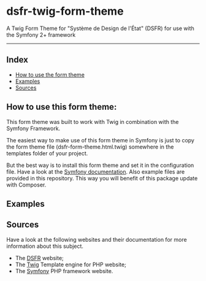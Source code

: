 # dsfr-twig-form-theme
A Twig Form Theme for "Système de Design de l'État" (DSFR) for use with the Symfony 2+ framework

---

## Index
  * [How to use the form theme](#how-to-use-the-form-theme)
  * [Examples](#examples)
  * [Sources](#sources)

## How to use this form theme:

This form theme was built to work with Twig in combination with the Symfony Framework. 

The easiest way to make use of this form theme in Symfony is just to copy the form theme file (dsfr-form-theme.html.twig) somewhere in the templates folder of your project.

But the best way is to install this form theme and set it in the configuration file. Have a look at the [Symfony documentation](https://symfony.com/doc/current/form/form_customization.html#making-application-wide-customizations). Also example files are provided in this repository.
This way you will benefit of this package update with Composer.

## Examples

### 

## Sources

Have a look at the following websites and their documentation for more information about this subject.

 * The [DSFR](https://www.systeme-de-design.gouv.fr/) website;
 * The [Twig](http://twig.sensiolabs.org/) Template engine for PHP website;
 * The [Symfony](http://symfony.com/) PHP framework website.
